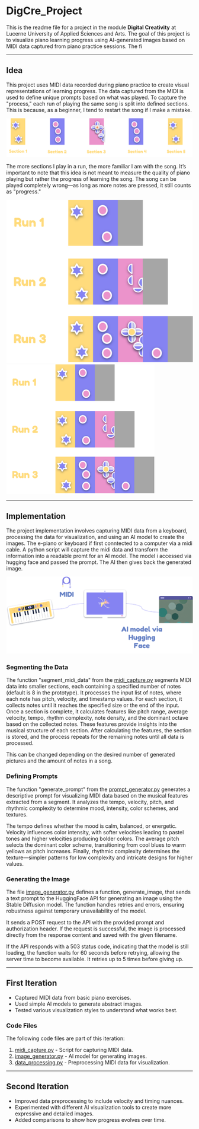 # DigCre_Project

This is the readme file for a project in the module **Digital Creativity** at Lucerne University of Applied Sciences and Arts. The goal of this project is to visualize piano learning progress using AI-generated images based on MIDI data captured from piano practice sessions. The fi

---

## Idea

This project uses MIDI data recorded during piano practice to create visual representations of learning progress. The data captured from the MIDI is used to define unique prompts based on what was played. To capture the "process," each run of playing the same song is split into defined sections. This is because, as a beginner, I tend to restart the song if I make a mistake. 

![Sections](Pictures/Sections.png)

The more sections I play in a run, the more familiar I am with the song. It’s important to note that this idea is not meant to measure the quality of piano playing but rather the progress of learning the song. The song can be played completely wrong—as long as more notes are pressed, it still counts as "progress."

![Progress](Pictures/Progress.png)
<img src="Pictures/Progress.png" alt="Progress" width="400">


---

## Implementation

The project implementation involves capturing MIDI data from a keyboard, processing the data for visualization, and using an AI model to create the images. The e-piano or keyboard if first conntected to a computer via a midi cable. A python script will capture the midi data and transform the information into a readable promt for an AI model. The model i accessed via hugging face and passed the prompt. The AI then gives back the generated image. 

![Approach](Pictures/Appraoch2.png)

### Segmenting the Data 

The function "segment_midi_data" from the [midi_capture.py](Python%20Code/Prototype/midi_capture.py) segments MIDI data into smaller sections, each containing a specified number of notes (default is 8 in the prototype). It processes the input list of notes, where each note has pitch, velocity, and timestamp values. For each section, it collects notes until it reaches the specified size or the end of the input. Once a section is complete, it calculates features like pitch range, average velocity, tempo, rhythm complexity, note density, and the dominant octave based on the collected notes. These features provide insights into the musical structure of each section. After calculating the features, the section is stored, and the process repeats for the remaining notes until all data is processed.

This can be changed depending on the desired number of generated pictures and the amount of notes in a song. 

### Defining Prompts 

The function "generate_prompt" from the [prompt_generator.py](Python%20Code/Prototype/prompt_generator.py) generates a descriptive prompt for visualizing MIDI data based on the musical features extracted from a segment. It analyzes the tempo, velocity, pitch, and rhythmic complexity to determine mood, intensity, color schemes, and textures.

The tempo defines whether the mood is calm, balanced, or energetic. Velocity influences color intensity, with softer velocities leading to pastel tones and higher velocities producing bolder colors. The average pitch selects the dominant color scheme, transitioning from cool blues to warm yellows as pitch increases. Finally, rhythmic complexity determines the texture—simpler patterns for low complexity and intricate designs for higher values.

### Generating the Image 
The file [image_generator.py](Python%20Code/Prototype/image_generator.py) defines a function, generate_image, that sends a text prompt to the HuggingFace API for generating an image using the Stable Diffusion model. The function handles retries and errors, ensuring robustness against temporary unavailability of the model.

It sends a POST request to the API with the provided prompt and authorization header. If the request is successful, the image is processed directly from the response content and saved with the given filename.

If the API responds with a 503 status code, indicating that the model is still loading, the function waits for 60 seconds before retrying, allowing the server time to become available. It retries up to 5 times before giving up.


---

## First Iteration

- Captured MIDI data from basic piano exercises.
- Used simple AI models to generate abstract images.
- Tested various visualization styles to understand what works best.

### Code Files
The following code files are part of this iteration:

1. [midi_capture.py](Python%20Code/midi_capture.py) - Script for capturing MIDI data.
2. [image_generator.py](Python%20Code/image_generator.py) - AI model for generating images.
3. [data_processing.py](Python%20Code/data_processing.py) - Preprocessing MIDI data for visualization.


---

## Second Iteration

- Improved data preprocessing to include velocity and timing nuances.
- Experimented with different AI visualization tools to create more expressive and detailed images.
- Added comparisons to show how progress evolves over time.


